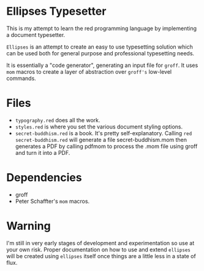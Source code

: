 # Ellipses Typesetter

This is my attempt to learn the red programming language by implementing a document typesetter.

`Ellipses` is an attempt to create an easy to use typesetting solution which can be used both for general purpose and professional typesetting needs. 

It is essentially a "code generator", generating an input file for `groff`. It uses `mom` macros to create a layer of abstraction over `groff's` low-level commands.

# Files
* `typography.red` does all the work.
* `styles.red` is where you set the various document styling options.
* `secret-buddhism.red` is a book. It's pretty self-explanatory. Calling `red secret-buddhism.red` will generate a file secret-buddhism.mom then generates a PDF by calling pdfmom to process the .mom file using groff and turn it into a PDF.

# Dependencies
* groff
* Peter Schaffter's `mom` macros.

# Warning
I'm still in very early stages of development and experimentation so use at your own risk. Proper documentation on how to use and extend `ellipses` will be created using `ellipses` itself once things are a little less in a state of flux. 
